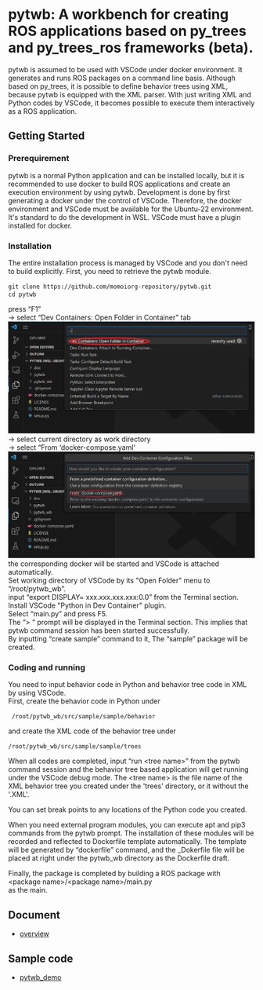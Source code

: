 # pytwb: A workbench for creating ROS applications based on py_trees and py_trees_ros frameworks (beta).
pytwb is assumed to be used with VSCode under docker environment. It generates and runs ROS packages on a command line basis. Although based on py_trees, it is possible to define behavior trees using XML, because pytwb is equipped with the XML parser.  With just writing XML and Python codes by VSCode, it becomes possible to execute them interactively as a ROS application.

## Getting Started
### Prerequirement
pytwb is a normal Python application and can be installed locally, but it is recommended to use docker to build ROS applications and create an execution environment by using pytwb. Development is done by first generating a docker under the control of VSCode. Therefore, the docker environment and VSCode must be available for the Ubuntu-22 environment. It's standard to do the development in WSL. VSCode must have a plugin installed for docker.

### Installation
The entire installation process is managed by VSCode and you don't need to build explicitly.
First, you need to retrieve the pytwb module.

```
git clone https://github.com/momoiorg-repository/pytwb.git
cd pytwb
```

press “F1”  
 -> select “Dev Containers: Open Folder in Container” tab  
![Open Folder in Container](doc/resource/VSCode1.jpg)  
 -> select current directory as work directory  
 -> select “From ‘docker-compose.yaml’  
![Open Folder in Container](doc/resource/VSCode2.jpg)  
the corresponding docker will be started and VSCode is attached automatically.  
Set working directory of VSCode by its "Open Folder" menu to “/root/pytwb_wb”.  
input “export DISPLAY= xxx.xxx.xxx.xxx:0.0” from the Terminal section.  
Install VSCode "Python in Dev Container" plugin.  
Select “main.py” and press F5.  
The “> “ prompt will be displayed in the Terminal section.   This implies that pytwb command session has been started successfully.  
By inputting “create sample” command to it, The “sample” package will be created.

### Coding and running
You need to input behavior code in Python and behavior tree code in XML by using VSCode.    
First, create the behavior code in Python under  
```
 /root/pytwb_wb/src/sample/sample/behavior  
```
and create the XML code of the behavior tree under  
```
/root/pytwb_wb/src/sample/sample/trees
```

When all codes are completed, input “run \<tree name\>” from the pytwb command session and the behavior tree based application will get running under the VSCode debug mode.
The \<tree name\> is the file name of the XML behavior tree you created under the 'trees' directory, or it without the '.XML'.

You can set break points to any locations of the Python code you created.

When you need external program modules, you can execute apt and pip3 commands from the pytwb prompt.  The installation of these modules will be recorded and reflected to Dockerfile template automatically.  The template will be generated by “dockerfile” command, and the _Dokerfile file will be placed at right under the pytwb_wb directory as the Dockerfile draft.

Finally, the package is completed by building a ROS package with  
\<package name\>/\<package name\>/main.py  
as the main.

## Document
- [overview](doc/overview.md)
## Sample code
- [pytwb_demo](https://github.com/momoiorg-repository/pytwb_demo)

